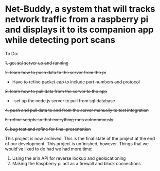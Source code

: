 # Net-Buddy, a system that will tracks network traffic from a raspberry pi and displays it to its companion app while detecting port scans


To Do: 

~~1. get sql server up and running~~

~~2. learn how to push data to the server from the pi~~
  - ~~Have to refine packet cap to include port numbers and protocol~~

~~3. learn how to pull data from the server to the app~~
  - ~~-set up the node.js server to pull from sql database~~

~~4. push and pull data to and from the server manually to test integration~~

~~5. refine scripts so that everything runs autonomously~~

~~6. bug test and refine for final presentation~~

This project is now archived. This is the final state of the project at the end of our development. This project is unfinished, however.
Things that we would've liked to do had we had more time:
  1. Using the arin API for reverse lookup and geolocationing
  2. Making the Raspberry pi act as a firewall and block connections
